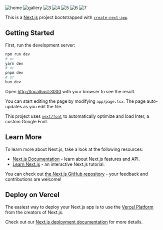 ![home](https://github.com/PriyakumariYt/Natural-Nurture-Website/assets/127418517/1327ed77-d944-492d-a2cf-84ddf092d929)
![gallery](https://github.com/PriyakumariYt/Natural-Nurture-Website/assets/127418517/f33c3ddf-2d23-4211-88d7-2af64822351f)
![3](https://github.com/PriyakumariYt/Natural-Nurture-Website/assets/127418517/e41b1a75-ca6d-474b-bec2-3a7aea896a1e)
![4](https://github.com/PriyakumariYt/Natural-Nurture-Website/assets/127418517/24a89048-66e8-4fff-bcef-38469b8036a7)
![5](https://github.com/PriyakumariYt/Natural-Nurture-Website/assets/127418517/c6d07e0c-5221-45b2-9874-e63f304558ce)
![6](https://github.com/PriyakumariYt/Natural-Nurture-Website/assets/127418517/73d5c56e-9645-4fa5-818b-a379f5bcb876)
![7](https://github.com/PriyakumariYt/Natural-Nurture-Website/assets/127418517/9335e1ca-da7b-4775-a629-c4ce5181c60d)


This is a [Next.js](https://nextjs.org/) project bootstrapped with [`create-next-app`](https://github.com/vercel/next.js/tree/canary/packages/create-next-app).

## Getting Started

First, run the development server:

```bash
npm run dev
# or
yarn dev
# or
pnpm dev
# or
bun dev
```

Open [http://localhost:3000](http://localhost:3000) with your browser to see the result.

You can start editing the page by modifying `app/page.tsx`. The page auto-updates as you edit the file.

This project uses [`next/font`](https://nextjs.org/docs/basic-features/font-optimization) to automatically optimize and load Inter, a custom Google Font.

## Learn More

To learn more about Next.js, take a look at the following resources:

- [Next.js Documentation](https://nextjs.org/docs) - learn about Next.js features and API.
- [Learn Next.js](https://nextjs.org/learn) - an interactive Next.js tutorial.

You can check out [the Next.js GitHub repository](https://github.com/vercel/next.js/) - your feedback and contributions are welcome!

## Deploy on Vercel

The easiest way to deploy your Next.js app is to use the [Vercel Platform](https://vercel.com/new?utm_medium=default-template&filter=next.js&utm_source=create-next-app&utm_campaign=create-next-app-readme) from the creators of Next.js.

Check out our [Next.js deployment documentation](https://nextjs.org/docs/deployment) for more details.
